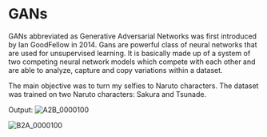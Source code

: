 # GANs

GANs abbreviated as Generative Adversarial Networks was first introduced by Ian GoodFellow in 2014. Gans are powerful class of neural networks that are used for unsupervised learning. It is basically made up of a system of two competing neural network models which compete with each other and are able to analyze, capture and copy variations within a dataset.

The main objective was to turn my selfies to Naruto characters.
The dataset was trained on two Naruto characters: Sakura and Tsunade.

Output:
![A2B_0000100](https://user-images.githubusercontent.com/67053046/197969429-759fbe34-606b-44d5-9630-43b6d9727225.png)


![B2A_0000100](https://user-images.githubusercontent.com/67053046/197969445-c9553db2-5c6f-4f10-ac70-76692e56870c.png)
